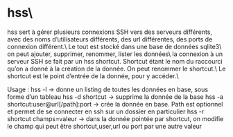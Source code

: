 # hss\\
hss sert à gérer plusieurs connexions SSH vers des serveurs différents, avec des noms d’utilisateurs différents, des url différentes, des ports de connexion différent.\\
Le tout est stocké dans une base de données sqlite3\\
on peut ajouter, supprimer, renommer, lister les données\\
la connexion à un serveur SSH se fait par un hss shortcut. Shortcut étant le nom du raccourci qu’on a donné à la création de la donnée. On peut renommer le shortcut.\\
Le shortcut est le point d’entrée de la donnée, pour y accéder.\\

Usage :
  hss -l -> donne un listing de toutes les données en base, sous forme d’un tableau
  hss -d shortcut -> supprime la donnée de la base
  hss -a shortcut:user@url[/path]:port -> crée la donnée en base. Path est optionnel et permet de se connecter en ssh sur un dossier en particulier
  hss -r shortcut champs=valeur -> dans la donnée pointée par shortcut, on modifie le champ qui peut être shortcut,user,url ou port par une autre valeur
